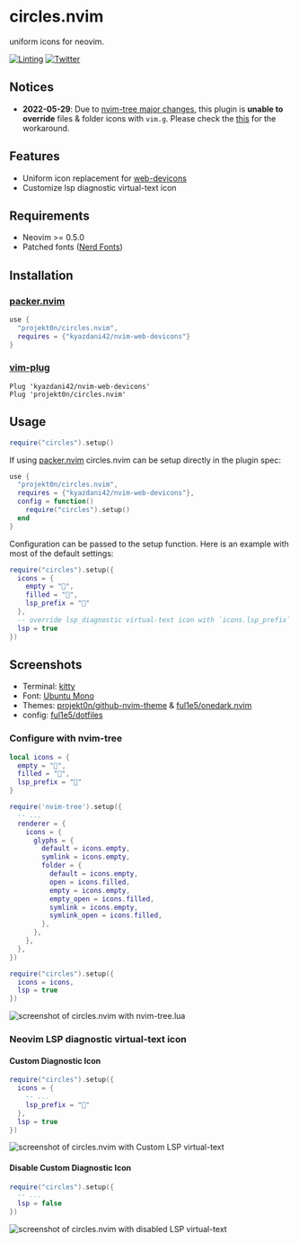 # circles.nvim

uniform icons for neovim.

[![Linting](https://github.com/projekt0n/circles.nvim/actions/workflows/lint.yml/badge.svg)](https://github.com/projekt0n/circles.nvim/actions)
[![Twitter](https://img.shields.io/badge/twitter-projekt0n-blue)](https://twitter.com/projekt0n)

## Notices

- **2022-05-29**: Due to [nvim-tree major changes](http://bit.ly/3vIpEOJ), this plugin is **unable to override**
  files & folder icons with `vim.g`. Please check the [this](#configure-with-nvim-tree) for the workaround.

## Features

- Uniform icon replacement for [web-devicons](https://github.com/kyazdani42/nvim-web-devicons)
- Customize lsp diagnostic virtual-text icon

## Requirements

- Neovim >= 0.5.0
- Patched fonts ([Nerd Fonts](https://github.com/ryanoasis/nerd-fonts))

## Installation

### [packer.nvim](https://github.com/wbthomason/packer.nvim)

```lua
use {
  "projekt0n/circles.nvim",
  requires = {"kyazdani42/nvim-web-devicons"}
}
```

### [vim-plug](https://github.com/junegunn/vim-plug)

```vim
Plug 'kyazdani42/nvim-web-devicons'
Plug 'projekt0n/circles.nvim'
```

## Usage

```lua
require("circles").setup()
```

If using [packer.nvim](https://github.com/wbthomason/packer.nvim) circles.nvim can be setup directly in the plugin spec:

```lua
use {
  "projekt0n/circles.nvim",
  requires = {"kyazdani42/nvim-web-devicons"},
  config = function()
    require("circles").setup()
  end
}
```

Configuration can be passed to the setup function. Here is an example with most of the default settings:

```lua
require("circles").setup({
  icons = {
    empty = "",
    filled = "",
    lsp_prefix = ""
  },
  -- override lsp_diagnostic virtual-text icon with `icons.lsp_prefix`
  lsp = true
})
```

## Screenshots

- Terminal: [kitty](https://sw.kovidgoyal.net/kitty)
- Font: [Ubuntu Mono](https://design.ubuntu.com/font/)
- Themes: [projekt0n/github-nvim-theme](https://github.com/projekt0n/github-nvim-theme) & [ful1e5/onedark.nvim](https://github.com/ful1e5/onedark.nvim)
- config: [ful1e5/dotfiles](https://github.com/ful1e5/dotfiles)

### Configure with nvim-tree

```lua
local icons = {
  empty = "",
  filled = "",
  lsp_prefix = ""
}

require('nvim-tree').setup({
  -- ...
  renderer = {
    icons = {
      glyphs = {
        default = icons.empty,
        symlink = icons.empty,
        folder = {
          default = icons.empty,
          open = icons.filled,
          empty = icons.empty,
          empty_open = icons.filled,
          symlink = icons.empty,
          symlink_open = icons.filled,
        },
      },
    },
  },
})

require("circles").setup({
  icons = icons,
  lsp = true
})
```

![screenshot of circles.nvim with nvim-tree.lua](https://imgur.com/iJtbXo7.png)

### Neovim LSP diagnostic virtual-text icon

#### Custom Diagnostic Icon

```lua
require("circles").setup({
  icons = {
    -- ...
    lsp_prefix = ""
  },
  lsp = true
})
```

![screenshot of circles.nvim with Custom LSP virtual-text](https://imgur.com/Vlvlpr9.png)

#### Disable Custom Diagnostic Icon

```lua
require("circles").setup({
  -- ...
  lsp = false
})
```

![screenshot of circles.nvim with disabled LSP virtual-text](https://imgur.com/0X4lKFW.png)
